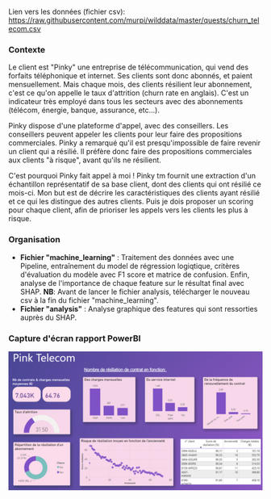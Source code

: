 Lien vers les données (fichier csv): https://raw.githubusercontent.com/murpi/wilddata/master/quests/churn_telecom.csv

### Contexte


Le client est "Pinky" une entreprise de télécommunication, qui vend des forfaits téléphonique et internet. Ses clients sont donc abonnés, et paient mensuellement. Mais chaque mois, des clients résilient leur abonnement, c'est ce qu'on appelle le taux d'attrition (churn rate en anglais). C'est un indicateur très employé dans tous les secteurs avec des abonnements (télécom, énergie, banque, assurance, etc...).


Pinky dispose d'une plateforme d'appel, avec des conseillers. Les conseillers peuvent appeler les clients pour leur faire des propositions commerciales. Pinky a remarqué qu'il est presqu'impossible de faire revenir un client qui a résilié. Il préfère donc faire des propositions commerciales aux clients "à risque", avant qu'ils ne résilient.

C'est pourquoi Pinky fait appel à moi ! Pinky tm fournit une extraction d'un échantillon représentatif de sa base client, dont des clients qui ont résilié ce mois-ci. Mon but est de décrire les caractéristiques des clients ayant résilié et ce qui les distingue des autres clients. Puis je dois proposer un scoring pour chaque client, afin de prioriser les appels vers les clients les plus à risque.

### Organisation
- **Fichier "machine_learning"** : Traitement des données avec une Pipeline, entraînement du model de régression logiqtique, critères d'évaluation du modèle avec F1 score et matrice de confusion. Enfin, analyse de l'importance de chaque feature sur le résultat final avec SHAP. 
**NB**: Avant de lancer le fichier analysis, télécharger le nouveau csv à la fin du fichier "machine_learning".
- **Fichier "analysis"** : Analyse graphique des features qui sont ressorties auprès du SHAP.

### Capture d'écran rapport PowerBI

![alt text](image.png)

